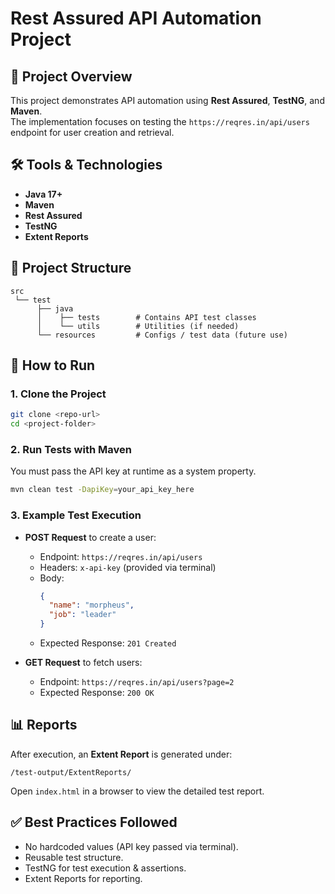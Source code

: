 # Rest Assured API Automation Project

## 📌 Project Overview
This project demonstrates API automation using **Rest Assured**, **TestNG**, and **Maven**.  
The implementation focuses on testing the `https://reqres.in/api/users` endpoint for user creation and retrieval.  

## 🛠️ Tools & Technologies
- **Java 17+**
- **Maven**
- **Rest Assured**
- **TestNG**
- **Extent Reports**

## 📂 Project Structure
```
src
 └── test
      ├── java
      │    ├── tests        # Contains API test classes
      │    └── utils        # Utilities (if needed)
      └── resources         # Configs / test data (future use)
```

## 🚀 How to Run

### 1. Clone the Project
```bash
git clone <repo-url>
cd <project-folder>
```

### 2. Run Tests with Maven
You must pass the API key at runtime as a system property.

```bash
mvn clean test -DapiKey=your_api_key_here
```

### 3. Example Test Execution
- **POST Request** to create a user:
  - Endpoint: `https://reqres.in/api/users`
  - Headers: `x-api-key` (provided via terminal)
  - Body:  
    ```json
    {
      "name": "morpheus",
      "job": "leader"
    }
    ```
  - Expected Response: `201 Created`

- **GET Request** to fetch users:
  - Endpoint: `https://reqres.in/api/users?page=2`
  - Expected Response: `200 OK`

## 📊 Reports
After execution, an **Extent Report** is generated under:
```
/test-output/ExtentReports/
```
Open `index.html` in a browser to view the detailed test report.

## ✅ Best Practices Followed
- No hardcoded values (API key passed via terminal).
- Reusable test structure.
- TestNG for test execution & assertions.
- Extent Reports for reporting.
